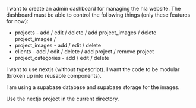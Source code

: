 I want to create an admin dashboard for managing the hla website.
The dashboard must be able to control the following things (only these features for now):

- projects - add / edit / delete / add project_images / delete project_images /
- project_images - add / edit / delete
- clients - add / edit / delete / add project / remove project
- project_categories - add / edit / delete

I want to use nextjs (without typescript). I want the code to be modular (broken up into reusable components).

I am using a supabase database and supabase storage for the images.

Use the nextjs project in the current directory.
